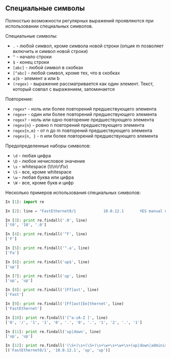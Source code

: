 ## Специальные символы

Полностью возможности регулярных выражений проявляются при использовании специальных символов.

Специальные символы:
* ```.``` - любой символ, кроме символа новой строки (опция m позволяет включить и символ новой строки)
* ```^``` - начало строки
* ```$``` - конец строки
* ```[abc]``` - любой символ в скобках
* ```[^abc]``` - любой символ, кроме тех, что в скобках
* ```a|b``` - элемент a или b
* ```(regex)``` - выражение рассматривается как один элемент. Текст, который совпал с выражением, запоминается

Повторение:
* ```regex*``` - ноль или более повторений предшествующего элемента
* ```regex+``` - один или более повторений предшествующего элемента
* ```regex?``` - ноль или одно повторение предшествующего элемента
* ```regex{n}``` - ровно n повторений предшествующего элемента
* ```regex{n,m}``` - от n до m повторений предшествующего элемента
* ```regex{n, }``` - n или более повторений предшествующего элемента

Предопределенные наборы символов:
* ```\d``` - любая цифра
* ```\D``` - любое нечисловое значение
* ```\s``` - whitespace (\t\n\r\f\v)
* ```\S``` - все, кроме whitespace
* ```\w``` - любая буква или цифра
* ```\W``` - все, кроме букв и цифр

Несколько примеров использования специальных символов:
```python
In [1]: import re

In [2]: line = "FastEthernet0/1            10.0.12.1       YES manual up                    up"

In [3]: print re.findall('.0', line)
['t0', '10', '.0']

In [4]: print re.findall('^F', line)
['F']

In [5]: print re.findall('^.a', line)
['Fa']

In [6]: print re.findall('up$', line)
['up']

In [7]: print re.findall('up', line)
['up', 'up']

In [8]: print re.findall('[Ff]ast', line)
['Fast']

In [9]: print re.findall('[Ff]ast[Ee]thernet', line)
['FastEthernet']

In [10]: print re.findall('[^a-zA-Z ]', line)
['0', '/', '1', '1', '0', '.', '0', '.', '1', '2', '.', '1']

In [11]: print re.findall('up|down', line)
['up', 'up']

In [12]: print re.findall('(\S+)\s+(\S+)\s+\w+\s+\w+\s+(up|down|administratively down)\s+(up|down)', line)
[('FastEthernet0/1', '10.0.12.1', 'up', 'up')]
```

